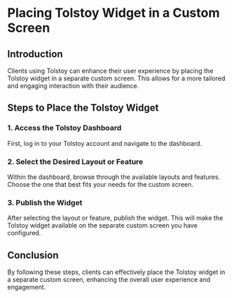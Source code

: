 # Placing Tolstoy Widget in a Custom Screen

## Introduction

Clients using Tolstoy can enhance their user experience by placing the Tolstoy widget in a separate custom screen. This allows for a more tailored and engaging interaction with their audience.

## Steps to Place the Tolstoy Widget

### 1. Access the Tolstoy Dashboard

First, log in to your Tolstoy account and navigate to the dashboard.

### 2. Select the Desired Layout or Feature

Within the dashboard, browse through the available layouts and features. Choose the one that best fits your needs for the custom screen.

### 3. Publish the Widget

After selecting the layout or feature, publish the widget. This will make the Tolstoy widget available on the separate custom screen you have configured.

## Conclusion

By following these steps, clients can effectively place the Tolstoy widget in a separate custom screen, enhancing the overall user experience and engagement.